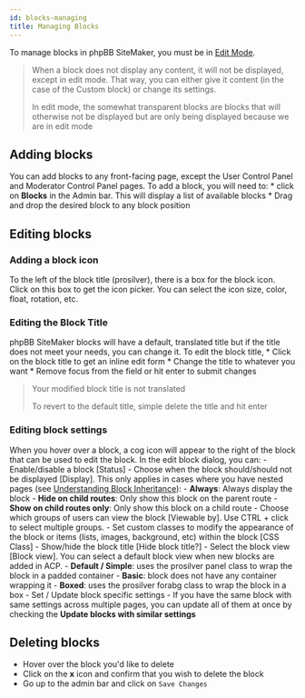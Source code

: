 ```yaml
---
id: blocks-managing
title: Managing Blocks
---
```

To manage blocks in phpBB SiteMaker, you must be in [Edit Mode](./blocks-overview#edit-mode).

> When a block does not display any content, it will not be displayed, except in edit mode. That way, you can either give it content (in the case of the Custom block) or change its settings.
> 
> In edit mode, the somewhat transparent blocks are blocks that will otherwise not be displayed but are only being displayed because we are in edit mode

## Adding blocks

You can add blocks to any front-facing page, except the User Control Panel and Moderator Control Panel pages. To add a block, you will need to: * click on **Blocks** in the Admin bar. This will display a list of available blocks * Drag and drop the desired block to any block position

## Editing blocks

### Adding a block icon

To the left of the block title (prosilver), there is a box for the block icon. Click on this box to get the icon picker. You can select the icon size, color, float, rotation, etc.

### Editing the Block Title

phpBB SiteMaker blocks will have a default, translated title but if the title does not meet your needs, you can change it. To edit the block title, * Click on the block title to get an inline edit form * Change the title to whatever you want * Remove focus from the field or hit enter to submit changes

> Your modified block title is not translated
> 
> To revert to the default title, simple delete the title and hit enter

### Editing block settings

When you hover over a block, a cog icon will appear to the right of the block that can be used to edit the block. In the edit block dialog, you can: - Enable/disable a block [Status] - Choose when the block should/should not be displayed [Display]. This only applies in cases where you have nested pages (see [Understanding Block Inheritance](./blocks-inheritance.md)): - **Always**: Always display the block - **Hide on child routes**: Only show this block on the parent route - **Show on child routes only**: Only show this block on a child route - Choose which groups of users can view the block [Viewable by]. Use CTRL + click to select multiple groups. - Set custom classes to modify the appearance of the block or items (lists, images, background, etc) within the block [CSS Class] - Show/hide the block title [Hide block title?] - Select the block view [Block view]. You can select a default block view when new blocks are added in ACP. - **Default / Simple**: uses the prosilver panel class to wrap the block in a padded container - **Basic**: block does not have any container wrapping it - **Boxed**: uses the prosilver forabg class to wrap the block in a box - Set / Update block specific settings - If you have the same block with same settings across multiple pages, you can update all of them at once by checking the **Update blocks with similar settings**

## Deleting blocks

- Hover over the block you'd like to delete
- Click on the **x** icon and confirm that you wish to delete the block
- Go up to the admin bar and click on `Save Changes`